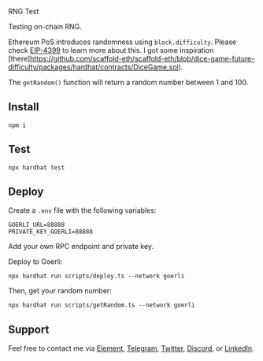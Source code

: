 RNG Test

Testing on-chain RNG.

Ethereum PoS introduces randomness using `block.difficulty`. Please check [EIP-4399](https://eips.ethereum.org/EIPS/eip-4399) to learn more about this. I got some inspiration [there]https://github.com/scaffold-eth/scaffold-eth/blob/dice-game-future-difficulty/packages/hardhat/contracts/DiceGame.sol).

The `getRandom()` function will return a random number between 1 and 100.

## Install

```shell
npm i
```

## Test

```shell
npx hardhat test
```

## Deploy

Create a `.env` file with the following variables:

```
GOERLI_URL=88888
PRIVATE_KEY_GOERLI=88888
```

Add your own RPC endpoint and private key.

Deploy to Goerli:

```shell
npx hardhat run scripts/deploy.ts --network goerli
```

Then, get your random number:

```shell
npx hardhat run scripts/getRandom.ts --network goerli
```

## Support

Feel free to contact me via [Element](https://matrix.to/#/@julienbrg:matrix.org), [Telegram](https://t.me/julienbrg), [Twitter](https://twitter.com/julienbrg), [Discord](https://discord.gg/xw9dCeQ94Y), or [LinkedIn](https://www.linkedin.com/in/julienberanger/).
